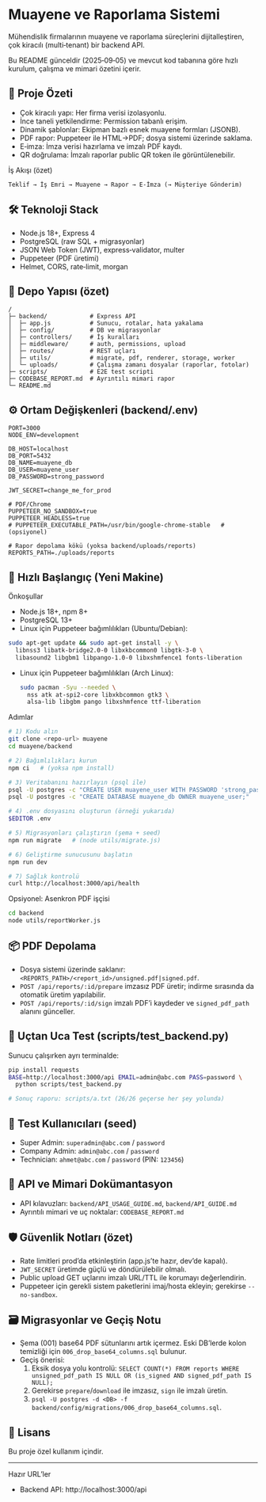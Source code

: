 # Muayene ve Raporlama Sistemi

Mühendislik firmalarının muayene ve raporlama süreçlerini dijitalleştiren, çok kiracılı (multi‑tenant) bir backend API.

Bu README günceldir (2025‑09‑05) ve mevcut kod tabanına göre hızlı kurulum, çalışma ve mimari özetini içerir.

## 🎯 Proje Özeti

- Çok kiracılı yapı: Her firma verisi izolasyonlu.
- İnce taneli yetkilendirme: Permission tabanlı erişim.
- Dinamik şablonlar: Ekipman bazlı esnek muayene formları (JSONB).
- PDF rapor: Puppeteer ile HTML→PDF; dosya sistemi üzerinde saklama.
- E‑imza: İmza verisi hazırlama ve imzalı PDF kaydı.
- QR doğrulama: İmzalı raporlar public QR token ile görüntülenebilir.

İş Akışı (özet)
```
Teklif → İş Emri → Muayene → Rapor → E‑İmza (→ Müşteriye Gönderim)
```

## 🛠 Teknoloji Stack

- Node.js 18+, Express 4
- PostgreSQL (raw SQL + migrasyonlar)
- JSON Web Token (JWT), express‑validator, multer
- Puppeteer (PDF üretimi)
- Helmet, CORS, rate‑limit, morgan

## 📂 Depo Yapısı (özet)

```
/
├─ backend/            # Express API
│  ├─ app.js           # Sunucu, rotalar, hata yakalama
│  ├─ config/          # DB ve migrasyonlar
│  ├─ controllers/     # İş kuralları
│  ├─ middleware/      # auth, permissions, upload
│  ├─ routes/          # REST uçları
│  ├─ utils/           # migrate, pdf, renderer, storage, worker
│  └─ uploads/         # Çalışma zamanı dosyalar (raporlar, fotolar)
├─ scripts/            # E2E test scripti
├─ CODEBASE_REPORT.md  # Ayrıntılı mimari rapor
└─ README.md
```

## ⚙️ Ortam Değişkenleri (backend/.env)

```
PORT=3000
NODE_ENV=development

DB_HOST=localhost
DB_PORT=5432
DB_NAME=muayene_db
DB_USER=muayene_user
DB_PASSWORD=strong_password

JWT_SECRET=change_me_for_prod

# PDF/Chrome
PUPPETEER_NO_SANDBOX=true
PUPPETEER_HEADLESS=true
# PUPPETEER_EXECUTABLE_PATH=/usr/bin/google-chrome-stable   # (opsiyonel)

# Rapor depolama kökü (yoksa backend/uploads/reports)
REPORTS_PATH=./uploads/reports
```

## 🚀 Hızlı Başlangıç (Yeni Makine)

Önkoşullar
- Node.js 18+, npm 8+
- PostgreSQL 13+
 - Linux için Puppeteer bağımlılıkları (Ubuntu/Debian):
  ```bash
  sudo apt-get update && sudo apt-get install -y \
    libnss3 libatk-bridge2.0-0 libxkbcommon0 libgtk-3-0 \
    libasound2 libgbm1 libpango-1.0-0 libxshmfence1 fonts-liberation
  ```
 - Linux için Puppeteer bağımlılıkları (Arch Linux):
   ```bash
   sudo pacman -Syu --needed \
     nss atk at-spi2-core libxkbcommon gtk3 \
     alsa-lib libgbm pango libxshmfence ttf-liberation
   ```

Adımlar
```bash
# 1) Kodu alın
git clone <repo-url> muayene
cd muayene/backend

# 2) Bağımlılıkları kurun
npm ci   # (yoksa npm install)

# 3) Veritabanını hazırlayın (psql ile)
psql -U postgres -c "CREATE USER muayene_user WITH PASSWORD 'strong_password';"
psql -U postgres -c "CREATE DATABASE muayene_db OWNER muayene_user;"

# 4) .env dosyasını oluşturun (örneği yukarıda)
$EDITOR .env

# 5) Migrasyonları çalıştırın (şema + seed)
npm run migrate   # (node utils/migrate.js)

# 6) Geliştirme sunucusunu başlatın
npm run dev

# 7) Sağlık kontrolü
curl http://localhost:3000/api/health
```

Opsiyonel: Asenkron PDF işçisi
```bash
cd backend
node utils/reportWorker.js
```

## 📦 PDF Depolama

- Dosya sistemi üzerinde saklanır: `<REPORTS_PATH>/<report_id>/unsigned.pdf|signed.pdf`.
- `POST /api/reports/:id/prepare` imzasız PDF üretir; indirme sırasında da otomatik üretim yapılabilir.
- `POST /api/reports/:id/sign` imzalı PDF’i kaydeder ve `signed_pdf_path` alanını günceller.

## 🧪 Uçtan Uca Test (scripts/test_backend.py)

Sunucu çalışırken ayrı terminalde:
```bash
pip install requests
BASE=http://localhost:3000/api EMAIL=admin@abc.com PASS=password \
  python scripts/test_backend.py

# Sonuç raporu: scripts/a.txt (26/26 geçerse her şey yolunda)
```

## 🔑 Test Kullanıcıları (seed)

- Super Admin: `superadmin@abc.com` / `password`
- Company Admin: `admin@abc.com` / `password`
- Technician: `ahmet@abc.com` / `password` (PIN: `123456`)

## 🔗 API ve Mimari Dokümantasyon

- API kılavuzları: `backend/API_USAGE_GUIDE.md`, `backend/API_GUIDE.md`
- Ayrıntılı mimari ve uç noktalar: `CODEBASE_REPORT.md`

## 🛡 Güvenlik Notları (özet)

- Rate limitleri prod’da etkinleştirin (app.js’te hazır, dev’de kapalı).
- `JWT_SECRET` üretimde güçlü ve döndürülebilir olmalı.
- Public upload GET uçlarını imzalı URL/TTL ile korumayı değerlendirin.
- Puppeteer için gerekli sistem paketlerini imaj/hosta ekleyin; gerekirse `--no-sandbox`.

## 🗃 Migrasyonlar ve Geçiş Notu

- Şema (001) base64 PDF sütunlarını artık içermez. Eski DB’lerde kolon temizliği için `006_drop_base64_columns.sql` bulunur.
- Geçiş önerisi:
  1) Eksik dosya yolu kontrolü: `SELECT COUNT(*) FROM reports WHERE unsigned_pdf_path IS NULL OR (is_signed AND signed_pdf_path IS NULL);`
  2) Gerekirse `prepare`/`download` ile imzasız, `sign` ile imzalı üretin.
  3) `psql -U postgres -d <DB> -f backend/config/migrations/006_drop_base64_columns.sql`.

## 📜 Lisans

Bu proje özel kullanım içindir.

---

Hazır URL’ler
- Backend API: http://localhost:3000/api
